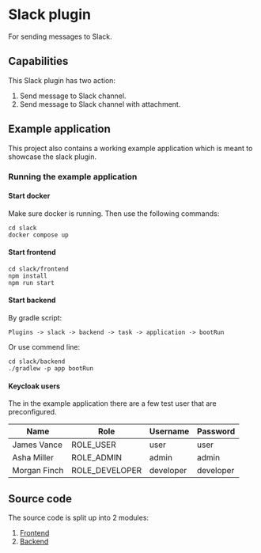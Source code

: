 # Slack plugin

For sending messages to Slack.

## Capabilities

This Slack plugin has two action:

1. Send message to Slack channel.
2. Send message to Slack channel with attachment.

## Example application

This project also contains a working example application which is meant to showcase the slack plugin.

### Running the example application

#### Start docker

Make sure docker is running. Then use the following commands:

```shell
cd slack
docker compose up
```

#### Start frontend

```shell
cd slack/frontend
npm install
npm run start
```

#### Start backend

By gradle script:

`Plugins -> slack -> backend -> task -> application -> bootRun`

Or use commend line:

```shell
cd slack/backend
./gradlew -p app bootRun
```

#### Keycloak users

The in the example application there are a few test user that are preconfigured.

| Name | Role | Username | Password |
|---|---|---|---|
| James Vance | ROLE_USER | user | user |
| Asha Miller | ROLE_ADMIN | admin | admin |
| Morgan Finch | ROLE_DEVELOPER | developer | developer |

## Source code

The source code is split up into 2 modules:

1. [Frontend](/frontend)
2. [Backend](/backend)
